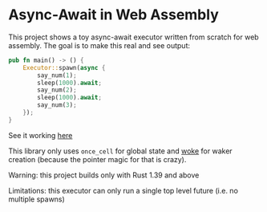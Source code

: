 # Async-Await in Web Assembly

This project shows a toy async-await executor written from scratch for web assembly. The goal is to make this real and see output:

```rust
pub fn main() -> () {
    Executor::spawn(async {
        say_num(1);
        sleep(1000).await;
        say_num(2);
        sleep(1000).await;
        say_num(3);
    });
}
```
See it working [here](https://richardanaya.github.io/asynctimer/)

This library only uses `once_cell` for global state and [woke](https://github.com/richardanaya/woke/) for waker creation (because the pointer magic for that is crazy).

Warning: this project builds only with Rust 1.39 and above

Limitations: this executor can only run a single top level future (i.e. no multiple spawns)
